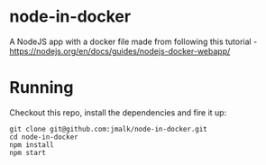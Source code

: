 # node-in-docker
A NodeJS app with a docker file made from following this tutorial - https://nodejs.org/en/docs/guides/nodejs-docker-webapp/

# Running

Checkout this repo, install the dependencies and fire it up:

```
git clone git@github.com:jmalk/node-in-docker.git
cd node-in-docker
npm install
npm start
```
